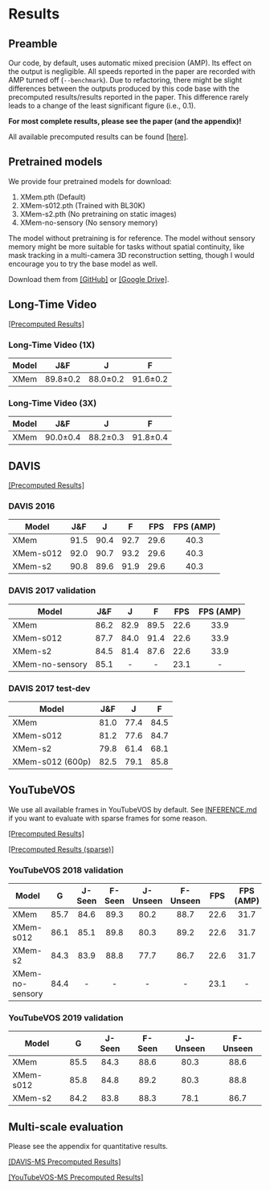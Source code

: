 # Results

## Preamble

Our code, by default, uses automatic mixed precision (AMP). Its effect on the output is negligible.
All speeds reported in the paper are recorded with AMP turned off (`--benchmark`).
Due to refactoring, there might be slight differences between the outputs produced by this code base with the precomputed results/results reported in the paper. This difference rarely leads to a change of the least significant figure (i.e., 0.1).

**For most complete results, please see the paper (and the appendix)!**

All available precomputed results can be found [[here]](https://drive.google.com/drive/folders/1UxHPXJbQLHjF5zYVn3XZCXfi_NYL81Bf?usp=sharing).

## Pretrained models

We provide four pretrained models for download:

1. XMem.pth (Default)
2. XMem-s012.pth (Trained with BL30K)
3. XMem-s2.pth (No pretraining on static images)
4. XMem-no-sensory (No sensory memory)

The model without pretraining is for reference. The model without sensory memory might be more suitable for tasks without spatial continuity, like mask tracking in a multi-camera 3D reconstruction setting, though I would encourage you to try the base model as well.

Download them from [[GitHub]](https://github.com/hkchengrex/XMem/releases/tag/v1.0) or [[Google Drive]](https://drive.google.com/drive/folders/1QYsog7zNzcxGXTGBzEhMUg8QVJwZB6D1?usp=sharing).

## Long-Time Video

[[Precomputed Results]](https://drive.google.com/drive/folders/1NADcetigH6d83mUvyb2rH4VVjwFA76Lh?usp=sharing)

### Long-Time Video (1X)

| Model |  J&F | J | F |
| --- | :--:|:--:|:---:|
| XMem | 89.8±0.2 | 88.0±0.2 | 91.6±0.2 |

### Long-Time Video (3X)

| Model |  J&F | J | F |
| --- | :--:|:--:|:---:|
| XMem | 90.0±0.4 | 88.2±0.3 | 91.8±0.4 |

## DAVIS

[[Precomputed Results]](https://drive.google.com/drive/folders/1XTOGevTedRSjHnFVsZyTdxJG-iHjO0Re?usp=sharing)

### DAVIS 2016

| Model |  J&F | J | F | FPS | FPS (AMP) |
| --- | :--:|:--:|:---:|:---:|:---:|
| XMem | 91.5 | 90.4 | 92.7 | 29.6 | 40.3 |
| XMem-s012 | 92.0 | 90.7 | 93.2 | 29.6 | 40.3 |
| XMem-s2 | 90.8 | 89.6 | 91.9 | 29.6 | 40.3 |

### DAVIS 2017 validation

| Model |  J&F | J | F | FPS | FPS (AMP) |
| --- | :--:|:--:|:---:|:---:|:---:|
| XMem | 86.2 | 82.9 | 89.5 | 22.6 | 33.9 |
| XMem-s012 | 87.7 | 84.0 | 91.4 | 22.6 | 33.9 |
| XMem-s2 | 84.5 | 81.4 | 87.6 | 22.6 | 33.9 |
| XMem-no-sensory | 85.1 | - | - | 23.1 | - |

### DAVIS 2017 test-dev

| Model |  J&F | J | F |
| --- | :--:|:--:|:---:|
| XMem | 81.0 | 77.4 | 84.5 |
| XMem-s012 | 81.2 | 77.6 | 84.7 |
| XMem-s2 | 79.8 | 61.4 | 68.1 |
| XMem-s012 (600p) | 82.5 | 79.1 | 85.8 |

## YouTubeVOS

We use all available frames in YouTubeVOS by default.
See [INFERENCE.md](./INFERENCE.md) if you want to evaluate with sparse frames for some reason.

[[Precomputed Results]](https://drive.google.com/drive/folders/1P_BmOdcG6OP5mWGqWzCZrhQJ7AaLME4E?usp=sharing)

[[Precomputed Results (sparse)]](https://drive.google.com/drive/folders/1IRV1fHepufUXM45EEbtl9D4pkoh9POSZ?usp=sharing)

### YouTubeVOS 2018 validation

| Model | G | J-Seen | F-Seen | J-Unseen | F-Unseen | FPS | FPS (AMP) |
| --- | :--:|:--:|:---:|:---:|:---:|:---:|:---:|
| XMem | 85.7 | 84.6 | 89.3 | 80.2 | 88.7 | 22.6 | 31.7 |
| XMem-s012 | 86.1 | 85.1 | 89.8 | 80.3 | 89.2 | 22.6 | 31.7 |
| XMem-s2 | 84.3 | 83.9 | 88.8 | 77.7 | 86.7 | 22.6 | 31.7 |
| XMem-no-sensory | 84.4 | - | - | - | - | 23.1 | - |

### YouTubeVOS 2019 validation

| Model | G | J-Seen | F-Seen | J-Unseen | F-Unseen |
| --- | :--:|:--:|:---:|:---:|:---:|
| XMem | 85.5 | 84.3 | 88.6 | 80.3 | 88.6 |
| XMem-s012 | 85.8 | 84.8 | 89.2 | 80.3 | 88.8 |
| XMem-s2 | 84.2 | 83.8 | 88.3 | 78.1 | 86.7 |

## Multi-scale evaluation

Please see the appendix for quantitative results.

[[DAVIS-MS Precomputed Results]](https://drive.google.com/drive/folders/1H3VHKDO09izp6KR3sE-LzWbjyM-jpftn?usp=sharing)

[[YouTubeVOS-MS Precomputed Results]](https://drive.google.com/drive/folders/1ww5HVRbMKXraLd2dy1rtk6kLjEawW9Kn?usp=sharing)
